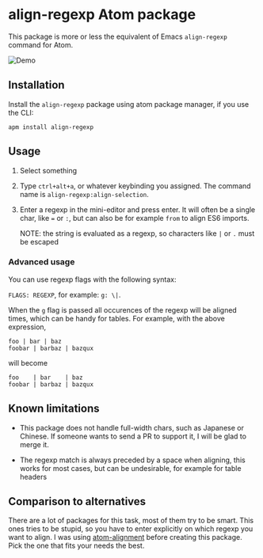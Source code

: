 # align-regexp Atom package

This package is more or less the equivalent of Emacs `align-regexp` command for Atom.

![Demo](https://cloud.githubusercontent.com/assets/1436271/16177861/6b836c04-3673-11e6-9506-38c785bd2e50.gif)

## Installation

Install the `align-regexp` package using atom package manager, if you use the CLI:

```
apm install align-regexp
```

## Usage

1. Select something
2. Type `ctrl+alt+a`, or whatever keybinding you assigned.
   The command name is `align-regexp:align-selection`.
3. Enter a regexp in the mini-editor and press enter. It will often be a single char, like `=` or `:`,
   but can also be for example `from` to align ES6 imports.

   NOTE: the string is evaluated as a regexp, so characters like `|` or `.` must be escaped


### Advanced usage

You can use regexp flags with the following syntax:

`FLAGS: REGEXP`, for example: `g: \|`.

When the `g` flag is passed all occurences of the regexp will be aligned times,
which can be handy for tables. For example, with the above expression,

```
foo | bar | baz
foobar | barbaz | bazqux
```

will become

```
foo    | bar    | baz
foobar | barbaz | bazqux
```

## Known limitations

* This package does not handle full-width chars, such as Japanese or Chinese.
  If someone wants to send a PR to support it, I will be glad to merge it.

* The regexp match is always preceded by a space when aligning,
  this works for most cases, but can be undesirable, for example for table headers

## Comparison to alternatives

There are a lot of packages for this task, most of them try to be smart.
This ones tries to be stupid, so you have to enter explicitly on which
regexp you want to align.
I was using [atom-alignment](https://github.com/Freyskeyd/atom-alignment) before creating this package.
Pick the one that fits your needs the best.

